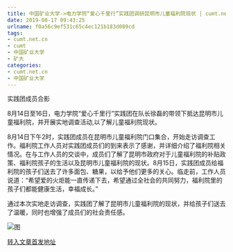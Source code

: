 ```yaml
---
title: 中国矿业大学->电力学院“爱心千里行”实践团调研昆明市儿童福利院现状 | cumt.net.cn
date: 2019-08-17 09:43:25
urlname: f0a56c9ef531c65c4ec121b183d089cd
tags: 
- cumt.net.cn
- cumt
- 中国矿业大学
- 矿大
categories:
- cumt.net.cn
- 中国矿业大学
---
```



实践团成员合影

8月14日至16日，电力学院“爱心千里行”实践团在队长徐磊的带领下抵达昆明市儿童福利院，并开展实地调查活动,以了解儿童福利院现状。

8月14日下午2时，实践团成员在昆明市儿童福利院门口集合，开始走访调查工作。福利院工作人员对实践团成员们的到来表示了感谢，并详细介绍了福利院相关情况。在与工作人员的交谈中，成员们了解了昆明市政府对于儿童福利院的补贴政策、福利院孩子的生活以及昆明市儿童福利院的现状。8月15日，实践团成员给福利院的孩子们送去了许多面包、糖果，以给予他们更多的关心。临走前，工作人员说道：“希望爱的火炬能一直传递下去，希望通过全社会的共同努力，福利院里的孩子们都能健康生活，幸福成长。”

通过本次实地走访调查，实践团了解了昆明市儿童福利院的现状，并给孩子们送去了温暖，同时也增强了成员们的社会责任感。



![图](http://xwzx.cumt.edu.cn/_upload/article/images/de/a3/f90e38db484a8cf2e446a33d27d3/498c03ae-361a-4da9-a270-e3ae81cd42cc.jpg)

[转入文章首发地址](http://xwzx.cumt.edu.cn/2f/0a/c523a536330/page.htm)